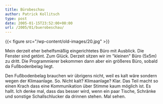 ```yaml
---
title: Bürobeschau
author: Patrick Kollitsch
type: post
date: 2005-01-15T23:52:00+00:00
url: /2005/01/buerobeschau/
---
```


{{< figure src="/wp-content/old-images/20.jpg" >}}

Mein derzeit eher behelfsmäßig eingerichtetes Büro mit Ausblick. Die Fenster sind getönt. Zum Glück. Derzeit sitzen wir im "kleinen" Büro (5x5m) zu dritt. Die Programmierer bekommen dann aber ein größeres Büro, sobald da Fußbodenbelag liegt. 

Den Fußbodenbelag brauchen wir übrigens nicht, weil es kalt wäre sondern wegen der Klimaanlage. So. Nicht kalt? Klimaanlage? Klar. Das Teil macht so einen Krach dass eine Kommunikation über Stimme kaum möglich ist. Es hallt. Ich denke mal, dass das besser wird, wenn ein paar Tische, Schränke und sonstige Schallschlucker da drinnen stehen. Mal sehen.
